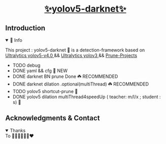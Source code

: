 #
# <div align="center"><a href="https://xiaoxiaochenxu.top">✨yolov5-darknet✨<br></a></div>
 

## Introduction
<details open>
<summary>👀 Info</summary>
<p>
This project :  yolov5-darknet 🚀 is a detection-framework based on <a href="https://github.com/ultralytics/yolov5">Ultralytics yolov5-v4.0 </a> &&  <a href="https://github.com/ultralytics/yolov3/tree/archive">Ultralytics yolov3 </a>   &&  <a href="https://github.com/SpursLipu/YOLOv3v4-ModelCompression-MultidatasetTraining-Multibackbone">Prune-Projects </a> <br>

- TODO  debug
- DONE yaml && cfg 🌟 NEW <br> 
- DONE darknet BN prune Done ☘️ RECOMMENDED <br> 
- DONE darknet dilation .optional(multiThread)  ☘️ RECOMMENDED<br> 
- TODO yolov5 shortcut-prune   🚀 <br> 
- DONE yolov5 dilation multiThread4speedUp ( teacher: m/l/x ; student : s)  🚀<br>
</p>
</details>

## Acknowledgments & Contact

<details open>
<summary> Thanks</summary>
To 🚀😀💋😊😂🤣❤
</details> 